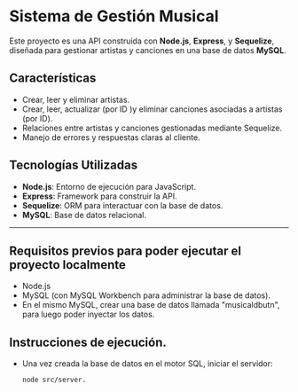 # Sistema de Gestión Musical

Este proyecto es una API construida con **Node.js**, **Express**, y **Sequelize**, diseñada para gestionar artistas y canciones en una base de datos **MySQL**.

## Características
- Crear, leer y eliminar artistas.
- Crear, leer, actualizar (por ID )y eliminar canciones asociadas a artistas (por ID).
- Relaciones entre artistas y canciones gestionadas mediante Sequelize.
- Manejo de errores y respuestas claras al cliente.

## Tecnologías Utilizadas
- **Node.js**: Entorno de ejecución para JavaScript.
- **Express**: Framework para construir la API.
- **Sequelize**: ORM para interactuar con la base de datos.
- **MySQL**: Base de datos relacional.

---

## Requisitos previos para poder ejecutar el proyecto localmente

- Node.js
- MySQL (con MySQL Workbench para administrar la base de datos).
- En el mismo MySQL, crear una base de datos llamada "musicaldbutn", para luego poder inyectar los datos.

## Instrucciones de ejecución.

- Una vez creada la base de datos en el motor SQL, iniciar el servidor:
   ```bash
   node src/server.
   ```


